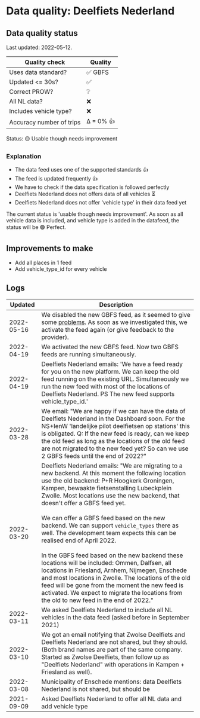 # Data quality: Deelfiets Nederland

## Data quality status

Last updated: 2022-05-12.

| **Quality check**           | **Quality**
| --                          | -- |
| Uses data standard?         | ✅ GBFS
| Updated <= 30s?             | ✅
| Correct PROW?               | ❔
| All NL data?                | ❌
| Includes vehicle type?      | ❌
| Accuracy number of trips    | Δ = 0% 👍

Status: 🟡 Usable though needs improvement

### Explanation

- The data feed uses one of the supported standards 👍
- The feed is updated frequently 👍
- We have to check if the data specification is followed perfectly
- Deelfiets Nederland does not offers data of all vehicles ⏳
- Deelfiets Nederland does not offer 'vehicle type' in their data feed yet

The current status is 'usable though needs improvement'. As soon as all vehicle data is included, and vehicle type is added in the datafeed, the status will be 🟢 Perfect.

## Improvements to make

- Add all places in 1 feed
- Add vehicle_type_id for every vehicle

## Logs

| Updated    | Description
| ----       | ---
| 2022-05-16 | We disabled the new GBFS feed, as it seemed to give some [problems](https://github.com/Stichting-CROW/dashboarddeelmobiliteit-datakwaliteit/issues/24). As soon as we investigated this, we activate the feed again (or give feedback to the provider).
| 2022-04-19 | We activated the new GBFS feed. Now two GBFS feeds are running simultaneously.
| 2022-04-19 | Deelfiets Nederland emails: 'We have a feed ready for you on the new platform. We can keep the old feed running on the existing URL. Simultaneously we run the new feed with most of the locations of Deelfiets Nederland. PS The new feed supports vehicle_type_id.'
| 2022-03-28 | We email: "We are happy if we can have the data of Deelfiets Nederland in the Dashboard soon. For the NS+IenW 'landelijke pilot deelfietsen op stations' this is obligated. Q: If the new feed is ready, can we keep the old feed as long as the locations of the old feed are not migrated to the new feed yet? So can we use 2 GBFS feeds until the end of 2022?"
| 2022-03-20 | Deelfiets Nederland emails: "We are migrating to a new backend. At this moment the following location use the old backend: P+R Hoogkerk Groningen, Kampen, bewaakte fietsenstalling Lubeckplein Zwolle. Most locations use the new backend, that doesn't offer a GBFS feed yet.<br /><br />We can offer a GBFS feed based on the new backend. We can support `vehicle_types` there as well. The development team expects this can be realised end of April 2022.<br /><br />In the GBFS feed based on the new backend these locations will be included: Ommen, Dalfsen, all locations in Friesland, Arnhem, Nijmegen, Enschede and most locations in Zwolle. The locations of the old feed will be gone from the moment the new feed is activated. We expect to migrate the locations from the old to new feed in the end of 2022."
| 2022-03-11 | We asked Deelfiets Nederland to include all NL vehicles in the data feed (asked before in September 2021)
| 2022-03-10 | We got an email notifying that Zwolse Deelfiets and Deelfiets Nederland are not shared, but they should. (Both brand names are part of the same company. Started as Zwolse Deelfiets, then follow up as "Deelfiets Nederland" with operations in Kampen + Friesland as well).
| 2022-03-08 | Municipality of Enschede mentions: data Deelfiets Nederland is not shared, but should be
| 2021-09-09 | Asked Deelfiets Nederland to offer all NL data and add vehicle type